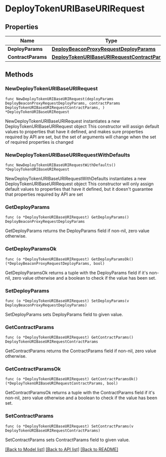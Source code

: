 # DeployTokenURIBaseURIRequest

## Properties

Name | Type | Description | Notes
------------ | ------------- | ------------- | -------------
**DeployParams** | [**DeployBeaconProxyRequestDeployParams**](DeployBeaconProxyRequestDeployParams.md) |  | 
**ContractParams** | [**DeployTokenURIBaseURIRequestContractParams**](DeployTokenURIBaseURIRequestContractParams.md) |  | 

## Methods

### NewDeployTokenURIBaseURIRequest

`func NewDeployTokenURIBaseURIRequest(deployParams DeployBeaconProxyRequestDeployParams, contractParams DeployTokenURIBaseURIRequestContractParams, ) *DeployTokenURIBaseURIRequest`

NewDeployTokenURIBaseURIRequest instantiates a new DeployTokenURIBaseURIRequest object
This constructor will assign default values to properties that have it defined,
and makes sure properties required by API are set, but the set of arguments
will change when the set of required properties is changed

### NewDeployTokenURIBaseURIRequestWithDefaults

`func NewDeployTokenURIBaseURIRequestWithDefaults() *DeployTokenURIBaseURIRequest`

NewDeployTokenURIBaseURIRequestWithDefaults instantiates a new DeployTokenURIBaseURIRequest object
This constructor will only assign default values to properties that have it defined,
but it doesn't guarantee that properties required by API are set

### GetDeployParams

`func (o *DeployTokenURIBaseURIRequest) GetDeployParams() DeployBeaconProxyRequestDeployParams`

GetDeployParams returns the DeployParams field if non-nil, zero value otherwise.

### GetDeployParamsOk

`func (o *DeployTokenURIBaseURIRequest) GetDeployParamsOk() (*DeployBeaconProxyRequestDeployParams, bool)`

GetDeployParamsOk returns a tuple with the DeployParams field if it's non-nil, zero value otherwise
and a boolean to check if the value has been set.

### SetDeployParams

`func (o *DeployTokenURIBaseURIRequest) SetDeployParams(v DeployBeaconProxyRequestDeployParams)`

SetDeployParams sets DeployParams field to given value.


### GetContractParams

`func (o *DeployTokenURIBaseURIRequest) GetContractParams() DeployTokenURIBaseURIRequestContractParams`

GetContractParams returns the ContractParams field if non-nil, zero value otherwise.

### GetContractParamsOk

`func (o *DeployTokenURIBaseURIRequest) GetContractParamsOk() (*DeployTokenURIBaseURIRequestContractParams, bool)`

GetContractParamsOk returns a tuple with the ContractParams field if it's non-nil, zero value otherwise
and a boolean to check if the value has been set.

### SetContractParams

`func (o *DeployTokenURIBaseURIRequest) SetContractParams(v DeployTokenURIBaseURIRequestContractParams)`

SetContractParams sets ContractParams field to given value.



[[Back to Model list]](../README.md#documentation-for-models) [[Back to API list]](../README.md#documentation-for-api-endpoints) [[Back to README]](../README.md)


